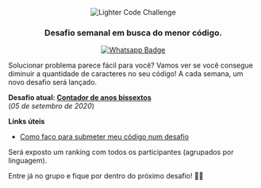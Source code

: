 <p align="center">
  <img alt="Lighter Code Challenge" src="https://raw.githubusercontent.com/cristiantela/LighterCodeChallenge/master/LighterCode.png"/>
</p>

<h3 align="center">
  Desafio semanal em busca do menor código.
</h3>

<p align="center">
  <a href="https://chat.whatsapp.com/DSXjUyORTekKK9Iwa7q5VW">
    <img alt="Whatsapp Badge" src="https://img.shields.io/badge/LighterCode%20Challenge-25D366?label=Entrar%20no%20Grupo&labelColor=informational&style=flat-square&logo=WhatsApp&logoColor=white&link=https://chat.whatsapp.com/DSXjUyORTekKK9Iwa7q5VW"/>
  </a>
</p>

Solucionar problema parece fácil para você? Vamos ver se você consegue diminuir a quantidade de caracteres no seu código! A cada semana, um novo desafio será lançado.

**Desafio atual: [Contador de anos bissextos](challenges/week%201%20-%20leap%20years/README.md)**  
(_05 de setembro de 2020_)

**Links úteis**

- [Como faço para submeter meu código num desafio](how-to-submit.md)

Será exposto um ranking com todos os participantes (agrupados por linguagem).

Entre já no grupo e fique por dentro do próximo desafio! :vulcan_salute::orange_heart:

<!--

Ranking por linguagem

|   | Nome | Tamanho |
|---|------|---------|

-->
